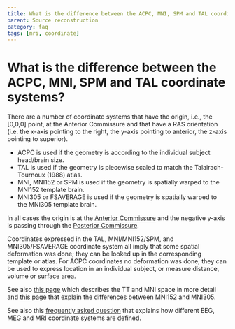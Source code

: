 ```yaml
---
title: What is the difference between the ACPC, MNI, SPM and TAL coordinate systems?
parent: Source reconstruction
category: faq
tags: [mri, coordinate]
---
```


# What is the difference between the ACPC, MNI, SPM and TAL coordinate systems?

There are a number of coordinate systems that have the origin, i.e., the [0,0,0] point, at the Anterior Commissure and that have a RAS orientation (i.e. the x-axis pointing to the right, the y-axis pointing to anterior, the z-axis pointing to superior).

- ACPC is used if the geometry is according to the individual subject head/brain size.
- TAL is used if the geometry is piecewise scaled to match the Talairach-Tournoux (1988) atlas.
- MNI, MNI152 or SPM is used if the geometry is spatially warped to the MNI152 template brain.
- MNI305 or FSAVERAGE is used if the geometry is spatially warped to the MNI305 template brain.

In all cases the origin is at the [Anterior Commissure](https://en.wikipedia.org/wiki/Anterior_commissure) and the negative y-axis is passing through the [Posterior Commissure](https://en.wikipedia.org/wiki/Posterior_commissure).

Coordinates expressed in the TAL, MNI/MNI152/SPM, and MNI305/FSAVERAGE coordinate system all imply that some spatial deformation was done; they can be looked up in the corresponding template or atlas. For ACPC coordinates no deformation was done; they can be used to express location in an individual subject, or measure distance, volume or surface area.

See also [this page](http://imaging.mrc-cbu.cam.ac.uk/imaging/MniTalairach) which describes the TT and MNI space in more detail and [this page](https://www.lead-dbs.org/about-the-mni-spaces/) that explain the differences between MNI152 and MNI305.

See also this [frequently asked question](/faq/coordsys) that explains how different EEG, MEG and MRI coordinate systems are defined.

